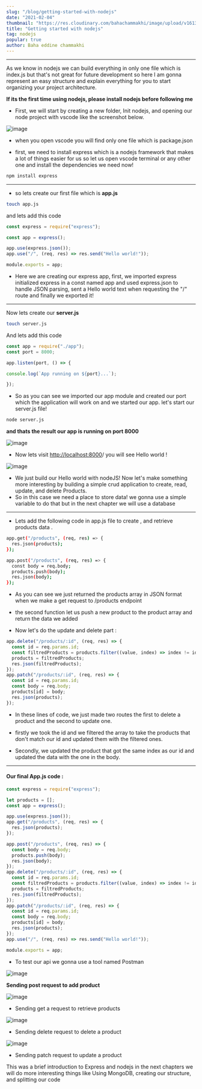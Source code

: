```yaml
---
slug: "/blog/getting-started-with-nodejs"
date: "2021-02-04"
thumbnail: "https://res.cloudinary.com/bahachammakhi/image/upload/v1613310888/Black_Technology_Blog_Banner_ea809724f2.png"
title: "Getting started with nodejs"
tag: nodejs
popular: true
author: Baha eddine chammakhi
---
```


<!-- ![Black Technology Blog Banner](https://res.cloudinary.com/bahachammakhi/image/upload/v1613310888/Black_Technology_Blog_Banner_ea809724f2.png) -->

---

As we know in nodejs we can build everything in only one file which is index.js but that's not great for future development so here I am gonna represent an easy structure and explain everything for you to start organizing your project architecture.


**If its the first time using nodejs, please install nodejs before following me**

-  First, we will start by creating a new folder, Init nodejs, and opening our node project with vscode like the screenshot below.

![image](https://dev-to-uploads.s3.amazonaws.com/i/ykzvcylpw834m9vhdhbw.png)
 

- when you open vscode you will find only one file which is package.json

- first, we need to install express which is a nodejs framework that makes a lot of things easier for us
so let us open vscode terminal or any other one and install the dependencies we need now!

```bash
npm install express
```

---

- so lets create our first file which is **app.js**

```bash
touch app.js
```

and lets add this code

```jsx
const express = require("express");

const app = express();

app.use(express.json());
app.use("/", (req, res) => res.send("Hello world!"));

module.exports = app;
```

- Here we are creating our express app, first, we imported express initialized express in a const named app and used express.json to handle JSON parsing, sent a Hello world text when requesting the "/" route and finally we exported it!

---

Now lets create our **server.js**

```bash
touch server.js
```

And lets add this code

```jsx
const app = require("./app");
const port = 8000;

app.listen(port, () => {

console.log(`App running on ${port}...`);

});
```

- So as you can see we imported our app module and created our port which the application will work on and we started our app.
let's start our server.js file!

```bash
node server.js
```

**and thats the result our app is running on port 8000**

![image](https://dev-to-uploads.s3.amazonaws.com/i/fpvx64rvor3ef06reshl.png)
 

- Now lets visit [http://localhost:8000](http://localhost:8000/)/ you will see Hello world !

![image](https://dev-to-uploads.s3.amazonaws.com/i/ie4tdkmbwrvlhx2ku35i.png)
 

- We just build our Hello world with nodeJS! Now let's make something more interesting by building a simple crud application to create, read, update, and delete Products.
- So in this case we need a place to store data! we gonna use a simple variable to do that but in the next chapter we will use a database

---

- Lets add the following code in app.js file to create , and retrieve products data .

```bash
app.get("/products", (req, res) => {
  res.json(products);
});

app.post("/products", (req, res) => {
  const body = req.body;
  products.push(body);
  res.json(body);
});
```

- As you can see we just returned the products array in JSON format when we make a get request to /products endpoint

- the second function let us push a new product to the product array and return the data we added

- Now let's do the update and delete part :

```jsx
app.delete("/products/:id", (req, res) => {
  const id = req.params.id;
  const filtredProducts = products.filter((value, index) => index != id);
  products = filtredProducts;
  res.json(filtredProducts);
});
app.patch("/products/:id", (req, res) => {
  const id = req.params.id;
  const body = req.body;
  products[id] = body;
  res.json(products);
});
```

- In these lines of code, we just made two routes the first to delete a product and the second to update one.

- firstly we took the id and we filtered the array to take the products that don't match our id and updated them with the filtered ones.

- Secondly, we updated the product that got the same index as our id and updated the data with the one in the body.

---

#### Our final App.js code : 

```jsx
const express = require("express");

let products = [];
const app = express();

app.use(express.json());
app.get("/products", (req, res) => {
  res.json(products);
});

app.post("/products", (req, res) => {
  const body = req.body;
  products.push(body);
  res.json(body);
});
app.delete("/products/:id", (req, res) => {
  const id = req.params.id;
  const filtredProducts = products.filter((value, index) => index != id);
  products = filtredProducts;
  res.json(filtredProducts);
});
app.patch("/products/:id", (req, res) => {
  const id = req.params.id;
  const body = req.body;
  products[id] = body;
  res.json(products);
});
app.use("/", (req, res) => res.send("Hello world!"));

module.exports = app;
```

- To test our api we gonna use a tool named Postman

![image](https://dev-to-uploads.s3.amazonaws.com/i/xl36gzicfbfzgetmqrpk.png)
 

**Sending post request to add product**

![image](https://dev-to-uploads.s3.amazonaws.com/i/7m7j9mfxhn0km5j2lks2.png)
 

- Sending get a request to retrieve products

![image](https://dev-to-uploads.s3.amazonaws.com/i/5kn6jyg7lf6xltwui8x5.png)
 

- Sending delete request to delete a product

![image](https://dev-to-uploads.s3.amazonaws.com/i/dhdotz9rttm3adn4egwh.png)
 

- Sending patch request to update a product

This was a brief introduction to Express and nodejs in the next chapters we will do more interesting things like Using MongoDB, creating our structure, and splitting our code